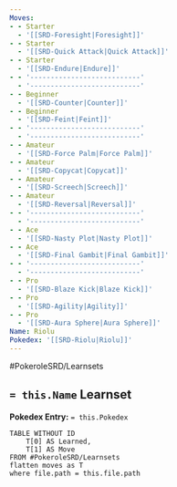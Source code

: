 ```yaml
---
Moves:
- - Starter
  - '[[SRD-Foresight|Foresight]]'
- - Starter
  - '[[SRD-Quick Attack|Quick Attack]]'
- - Starter
  - '[[SRD-Endure|Endure]]'
- - '---------------------------'
  - '---------------------------'
- - Beginner
  - '[[SRD-Counter|Counter]]'
- - Beginner
  - '[[SRD-Feint|Feint]]'
- - '---------------------------'
  - '---------------------------'
- - Amateur
  - '[[SRD-Force Palm|Force Palm]]'
- - Amateur
  - '[[SRD-Copycat|Copycat]]'
- - Amateur
  - '[[SRD-Screech|Screech]]'
- - Amateur
  - '[[SRD-Reversal|Reversal]]'
- - '---------------------------'
  - '---------------------------'
- - Ace
  - '[[SRD-Nasty Plot|Nasty Plot]]'
- - Ace
  - '[[SRD-Final Gambit|Final Gambit]]'
- - '---------------------------'
  - '---------------------------'
- - Pro
  - '[[SRD-Blaze Kick|Blaze Kick]]'
- - Pro
  - '[[SRD-Agility|Agility]]'
- - Pro
  - '[[SRD-Aura Sphere|Aura Sphere]]'
Name: Riolu
Pokedex: '[[SRD-Riolu|Riolu]]'
---
```


#PokeroleSRD/Learnsets

## `= this.Name` Learnset

**Pokedex Entry:** `= this.Pokedex`

```dataview
TABLE WITHOUT ID
    T[0] AS Learned,
    T[1] AS Move
FROM #PokeroleSRD/Learnsets
flatten moves as T
where file.path = this.file.path
```
